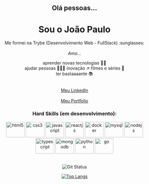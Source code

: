 <h2 align="center"> Olá pessoas... </h2>
<h1 align="center"> Sou o João Paulo </h1>

<p align="center">
  Me formei na Trybe (Desenvolvimento Web - FullStack) :sunglasses: </br></br>
  <i>Amo...</i>
</p>

<div align="center">
  <p> aprender novas tecnologias 👨‍💻 </br>
      ajudar pessoas 🧑‍🤝‍🧑
      inovação ↗️
      filmes e séries 🎥 </br>
      ler bastaaaante 📚 </p>
      </br> <a href='https://www.linkedin.com/in/jpcp0614/'> Meu LinkedIn </a>
<div>
  
<div align='center'>
  </br> <a href='https://jpcp0614.github.io/portfolio/'> Meu Portfolio </a>
</div>

### Hard Skills (em desenvolvimento):
<div>
  <img alt="html5" height="50" width="60" src="https://cdn.jsdelivr.net/gh/devicons/devicon/icons/html5/html5-plain-wordmark.svg" style="max-width:100%;">
  <img alt="css3" height="50" width="60" src="https://cdn.jsdelivr.net/gh/devicons/devicon/icons/css3/css3-plain-wordmark.svg" style="max-width:100%;">
  <img alt="javascript" height="50" width="60" src="https://cdn.jsdelivr.net/gh/devicons/devicon/icons/javascript/javascript-plain.svg" style="max-width:100%;">
  <img alt="reactjs" height="50" width="60" src="https://cdn.jsdelivr.net/gh/devicons/devicon/icons/react/react-original.svg" style="max-width:100%;">
  <img alt="docker" height="50" width="60" src="https://cdn.worldvectorlogo.com/logos/docker.svg" style="max-width:100%;">
  <img alt="mysql" height="50" width="60" src="https://static.cdnlogo.com/logos/m/10/mysql.svg" style="max-width:100%;">
  <img alt="nodejs" height="50" width="60" src="https://upload.wikimedia.org/wikipedia/commons/d/d9/Node.js_logo.svg" style="max-width:100%;">
  <img alt="typescript" height="50" width="60" src="https://cdn.worldvectorlogo.com/logos/typescript.svg" style="max-width:100%;">
  <img alt="mongodb" height="50" width="60" src="https://www.svgrepo.com/show/331488/mongodb.svg" style="max-width:100%;">
  <img alt="python" height="50" width="60" src="https://cdn.worldvectorlogo.com/logos/python-5.svg" style="max-width:100%;">
  <img alt="go" height="50" width="60" src="https://www.vectorlogo.zone/logos/golang/golang-official.svg" style="max-width:100%;">
</div>
</br>


<!-- <img align="right" width="280px" src="https://i.pinimg.com/originals/e4/26/70/e426702edf874b181aced1e2fa5c6cde.gif" alt="gif sobre tecnologia" /> -->

![Git Status](https://github-readme-stats.vercel.app/api?username=jpcp0614&show_icons=true&theme=dark&title_color=0fa36b&text_color=fff&icon_color=0fa36b&bg_color=0d1117&locale=en&border_radius=8&cache_seconds=1800&custom_title=Stats)

[![Top Langs](https://github-readme-stats.vercel.app/api/top-langs/?username=jpcp0614&langs_count=10&layout=compact&theme=dark&text_color=fff&bg_color=0d1117&border_radius=8&title_color=0fa36b&custom_title=Languages)](https://github.com/jpcp0614)

##

<!--![github contribution grid snake animation](https://raw.githubusercontent.com/platane/platane/output/github-contribution-grid-snake.svg)-->
